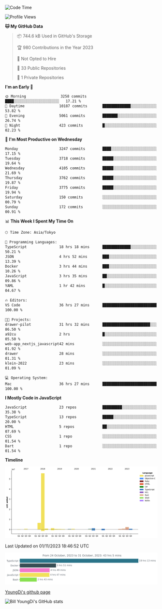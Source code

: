 <!--START_SECTION:waka-->
![Code Time](http://img.shields.io/badge/Code%20Time-117%20hrs%2010%20mins-blue)

![Profile Views](http://img.shields.io/badge/Profile%20Views-0-blue)

**🐱 My GitHub Data** 

> 📦 744.6 kB Used in GitHub's Storage 
 > 
> 🏆 980 Contributions in the Year 2023
 > 
> 🚫 Not Opted to Hire
 > 
> 📜 33 Public Repositories 
 > 
> 🔑 1 Private Repositories 
 > 
**I'm an Early 🐤** 

```text
🌞 Morning                3258 commits        ████░░░░░░░░░░░░░░░░░░░░░   17.21 % 
🌆 Daytime                10187 commits       █████████████░░░░░░░░░░░░   53.82 % 
🌃 Evening                5061 commits        ███████░░░░░░░░░░░░░░░░░░   26.74 % 
🌙 Night                  423 commits         █░░░░░░░░░░░░░░░░░░░░░░░░   02.23 % 
```
📅 **I'm Most Productive on Wednesday** 

```text
Monday                   3247 commits        ████░░░░░░░░░░░░░░░░░░░░░   17.15 % 
Tuesday                  3718 commits        █████░░░░░░░░░░░░░░░░░░░░   19.64 % 
Wednesday                4105 commits        █████░░░░░░░░░░░░░░░░░░░░   21.69 % 
Thursday                 3762 commits        █████░░░░░░░░░░░░░░░░░░░░   19.87 % 
Friday                   3775 commits        █████░░░░░░░░░░░░░░░░░░░░   19.94 % 
Saturday                 150 commits         ░░░░░░░░░░░░░░░░░░░░░░░░░   00.79 % 
Sunday                   172 commits         ░░░░░░░░░░░░░░░░░░░░░░░░░   00.91 % 
```


📊 **This Week I Spent My Time On** 

```text
🕑︎ Time Zone: Asia/Tokyo

💬 Programming Languages: 
TypeScript               18 hrs 18 mins      █████████████░░░░░░░░░░░░   50.21 % 
JSON                     4 hrs 52 mins       ███░░░░░░░░░░░░░░░░░░░░░░   13.39 % 
Docker                   3 hrs 44 mins       ███░░░░░░░░░░░░░░░░░░░░░░   10.26 % 
JavaScript               3 hrs 35 mins       ██░░░░░░░░░░░░░░░░░░░░░░░   09.86 % 
YAML                     1 hr 42 mins        █░░░░░░░░░░░░░░░░░░░░░░░░   04.67 % 

🔥 Editors: 
VS Code                  36 hrs 27 mins      █████████████████████████   100.00 % 

🐱‍💻 Projects: 
drawer-pilot             31 hrs 32 mins      ██████████████████████░░░   86.50 % 
a92cu                    2 hrs               █░░░░░░░░░░░░░░░░░░░░░░░░   05.50 % 
web-app_nextjs_javascript42 mins             ░░░░░░░░░░░░░░░░░░░░░░░░░   01.92 % 
drawer                   28 mins             ░░░░░░░░░░░░░░░░░░░░░░░░░   01.31 % 
klein-2022               23 mins             ░░░░░░░░░░░░░░░░░░░░░░░░░   01.09 % 

💻 Operating System: 
Mac                      36 hrs 27 mins      █████████████████████████   100.00 % 
```

**I Mostly Code in JavaScript** 

```text
JavaScript               23 repos            █████████░░░░░░░░░░░░░░░░   35.38 % 
TypeScript               13 repos            █████░░░░░░░░░░░░░░░░░░░░   20.00 % 
HTML                     5 repos             ██░░░░░░░░░░░░░░░░░░░░░░░   07.69 % 
CSS                      1 repo              ░░░░░░░░░░░░░░░░░░░░░░░░░   01.54 % 
Dart                     1 repo              ░░░░░░░░░░░░░░░░░░░░░░░░░   01.54 % 
```



**Timeline**

![Lines of Code chart](https://raw.githubusercontent.com/Youngdi/Youngdi/master/assets/bar_graph.png)


 Last Updated on 01/11/2023 18:46:52 UTC
<!--END_SECTION:waka-->

![wakatime](./images/stat.svg)

[YoungDi's github page](https://youngdi.github.io)

![Bill YoungDi's GitHub stats](https://github-readme-stats.vercel.app/api?username=youngdi&count_private=true&show_icons=true)
